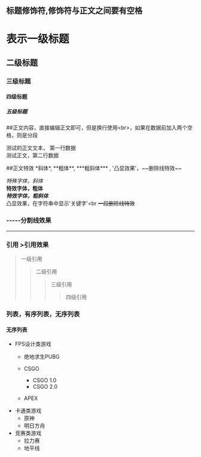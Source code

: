 



##  标题修饰符,修饰符与正文之间要有空格

# 表示一级标题
## 二级标题
### 三级标题
#### 四级标题
##### 五级标题

##正文内容，直接编辑正文即可，但是换行使用\<br\>，如果在数据前加入两个空格，则是分段

测试的正文文本， 第一行数据<br>
测试正文，第二行数据
	 
##正文特效  \*斜体\*, \*\*粗体\*\*, \*\*\*粗斜体\*\*\* , \'凸显效果\'，\~\~删除线特效\~\~

  *特殊字体，斜体*<br>
  **特效字体，粗体**<br>
  ***特效字体，粗斜体***<br>
  凸显效果，在字符串中显示'关键字'<br
  ~~一段删除线特效~~

###  \-\-\-\-\-分割线效果

-----
### 引用 \>引用效果

> 一级引用
>> 二级引用
>>> 三级引用
>>>> 四级引用

### 列表，有序列表，无序列表

#### 无序列表

* FPS设计类游戏
  * 绝地求生PUBG
  * CSGO
    * CSGO 1.0
    * CSGO 2.0

  * APEX
* 卡通类游戏
  * 原神
  * 明日方舟
* 竞赛类游戏
  * 拉力赛
  * 地平线





  
